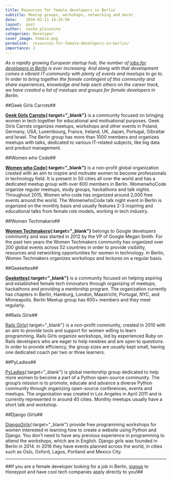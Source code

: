 ```yaml
---
title: Resources for female developers in Berlin
subtitle: Meetup groups, workshops, networking and more!
date:    2016-01-11 14:35:50
layout:  post
author:  sasha_pliusnina
categories: Developer
cover_image: female.png
permalink:  resources-for-female-developers-in-berlin/
importance: 2
---
```


*As a rapidly growing European startup hub, the number of [jobs for developers in Berlin][11] is ever increasing.  And along with that development comes a vibrant IT-community with plenty of events and meetups to go to. In order to bring together the female contingent of this community and share experiences, knowledge and help each others on the career track, we have created a list of meetups and groups for female developers in Berlin.*

##Geek Girls Carrots##

**[Geek Girls Carrots][1]{:target="_blank"}** is a community focused on bringing women in tech together for educational and motivational purposes. Geek Girls Carrots organizes meetups, workshops and other events in Poland, Germany, USA, Luxembourg, France, Ireland, UK, Japan, Portugal, Gibraltar and Israel. The Berlin group has more than 1000 members and organizes meetups with talks, dedicated to various IT-related subjects, like big data and product management.

##Women who Code##

**[Women who Code][3]{:target="_blank"}**  is a non-profit global organization created with an aim to inspire and motivate women to become professionals in technology field. It is present in 50 cities all over the world and has a dedicated meetup group with over 600 members in Berlin. WomenwhoCode organize regular meetups, study groups, hackathons and talk nights. Throughout 2015, Women who code has organized around 2,000 free events around the world. The WomenwhoCode talk night event in Berlin is organized on the monthly basis and usually features 2-3 inspiring and educational talks from female role models, working in tech industry.

##Women Techmakers##

**[Women Techmakers][4]{:target="_blank"}**  belongs to Google developers community and was started in 2012 by the VP of Google Megan Smith. For the past two years the Women Techmakers community has organized over 200 global events across 52 countries in order to provide visibility, resources and networking opportunities for women in technology. In Berlin, Women Techmakers organizes workshops and lectures on a regular basis.

##Geekettes##

**[Geekettes][6]{:target="_blank"}**  is a community focused on helping aspiring and established female tech innovators through organizing of meetups, hackathons and providing a mentorship program. The organization currently has chapters in Berlin, Hamburg, London, Maastricht, Portugal, NYC, and Minneapolis. Berlin Meetup group has 600+ members and they meet regularly.

##Rails Girls##

[Rails Girls][8]{:target="_blank"} is a non-profit community, created in 2010 with an aim to provide tools and support for women willing to learn programming. Rails Girls organize workshops, led by experienced Ruby on Rails developers who are eager to help newbies and are open to questions. In order to provide efficiency, the group sizes are usually kept small, having one dedicated coach per two or three learners.

##PyLadies##

[PyLadies][9]{:target="_blank"}  is global mentorship group dedicated to help more women to become a part of a Python open-source community. The group’s mission is to promote, educate and advance a diverse Python community through organizing open-source conferences, events and meetups.  The organization was created in Los Angeles in April 2011 and is currently represented in around 40 cities. Monthly meetups usually have a short talk and workshop.

##Django Girls##

[DjangoGirls][10]{:target="_blank"} provide free programming workshops for women interested in learning how to create a website using Python and Django. You don’t need to have any previous experience in programming to attend the workshops, which are in English. Django girls was founded in Berlin in 2014. In 2016 they have events planned across the world, in cities such as  Oslo, Oxford, Lagos, Portland and Mexico City.


***

##If you are a female developer looking for a job in Berlin, [signup][11] to Honeypot and have cool tech companies apply directly to you!##



[1]: https://www.facebook.com/ggc.berlin/
[2]: http://www.meetup.com/Geek-Girls-Carrots-Berlin/
[3]: http://www.meetup.com/Women-Who-Code-Berlin-Germany/
[4]: https://www.facebook.com/WomenTechmakersBerlinPage
[5]: http://www.meetup.com/gdgberlin/
[6]: https://www.facebook.com/BerlinGeekettes/
[7]: http://www.meetup.com/berlingeekettes/
[8]: https://www.facebook.com/RailsGirlsBerlin/
[9]: http://www.meetup.com/PyLadies-Berlin/
[10]: https://djangogirls.org/berlin/
[11]: https://www.honeypot.io/users/sign_up?utm_source=blogresources
